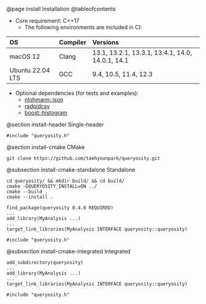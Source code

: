 @page install Installation
@tableofcontents

- Core requirement: C++17
  - The following environments are included in CI:

| OS | Compiler | Versions |
| :--- | :--- | :--- |
| macOS 12 | Clang | 13.1, 13.2.1, 13.3.1, 13.4.1, 14.0, 14.0.1, 14.1 |
| Ubuntu 22.04 LTS | GCC | 9.4, 10.5, 11.4, 12.3 |

- Optional dependencies (for tests and examples): 
  - [nlohmann::json](https://json.nlohmann.me)
  - [radpidcsv](https://github.com/d99kris/rapidcsv) 
  - [boost::histogram](https://www.boost.org/doc/libs/1_84_0/libs/histogram/doc/html/index.html)

@section install-header Single-header

~~~{.cpp}
#include "queryosity.h"
~~~

@section install-cmake CMake

~~~{.sh}
git clone https://github.com/taehyounpark/queryosity.git
~~~

@subsection install-cmake-standalone Standalone

~~~{.sh}
cd queryosity/ && mkdir build/ && cd build/
cmake -DQUERYOSITY_INSTALL=ON ../
cmake --build .
cmake --install .
~~~

~~~{.cmake}
find_package(queryosity 0.4.0 REQUIRED)
...
add_library(MyAnalysis ...)
...
target_link_libraries(MyAnalysis INTERFACE queryosity::queryosity)
~~~

~~~{.cpp}
#include "queryosity.h"
~~~

@subsection install-cmake-integrated Integrated

~~~{.cmake}
add_subdirectory(queryosity)
...
add_library(MyAnalysis ...)
...
target_link_libraries(MyAnalysis INTERFACE queryosity::queryosity)
~~~

~~~{.cpp}
#include "queryosity.h"
~~~
